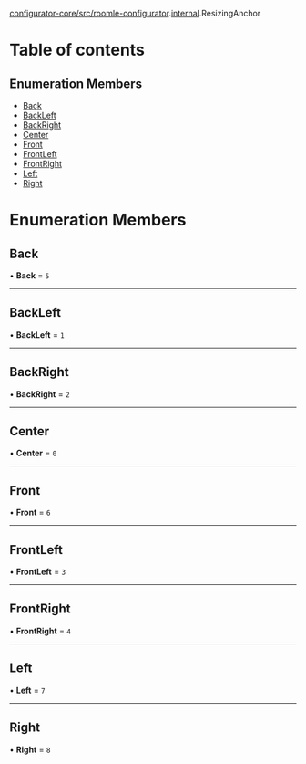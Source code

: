 [configurator-core/src/roomle-configurator](../modules/configurator_core_src_roomle_configurator.md).[internal](../modules/configurator_core_src_roomle_configurator._internal_.md).ResizingAnchor

# Table of contents

## Enumeration Members

- [Back](configurator_core_src_roomle_configurator._internal_.ResizingAnchor.md#back)
- [BackLeft](configurator_core_src_roomle_configurator._internal_.ResizingAnchor.md#backleft)
- [BackRight](configurator_core_src_roomle_configurator._internal_.ResizingAnchor.md#backright)
- [Center](configurator_core_src_roomle_configurator._internal_.ResizingAnchor.md#center)
- [Front](configurator_core_src_roomle_configurator._internal_.ResizingAnchor.md#front)
- [FrontLeft](configurator_core_src_roomle_configurator._internal_.ResizingAnchor.md#frontleft)
- [FrontRight](configurator_core_src_roomle_configurator._internal_.ResizingAnchor.md#frontright)
- [Left](configurator_core_src_roomle_configurator._internal_.ResizingAnchor.md#left)
- [Right](configurator_core_src_roomle_configurator._internal_.ResizingAnchor.md#right)

# Enumeration Members

## Back

• **Back** = ``5``

___

## BackLeft

• **BackLeft** = ``1``

___

## BackRight

• **BackRight** = ``2``

___

## Center

• **Center** = ``0``

___

## Front

• **Front** = ``6``

___

## FrontLeft

• **FrontLeft** = ``3``

___

## FrontRight

• **FrontRight** = ``4``

___

## Left

• **Left** = ``7``

___

## Right

• **Right** = ``8``
